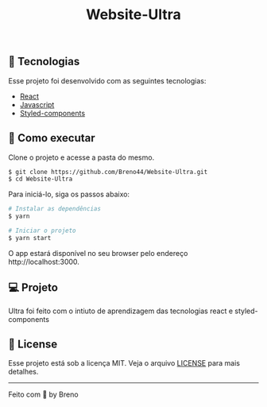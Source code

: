 <h1 align="center">
   Website-Ultra
</h1>

<br>

## 🧪 Tecnologias

Esse projeto foi desenvolvido com as seguintes tecnologias:

- [React](https://reactjs.org)
- [Javascript](https://www.javascript.com/)
- [Styled-components](https://styled-components.com/)

## 🚀 Como executar

Clone o projeto e acesse a pasta do mesmo.

```bash
$ git clone https://github.com/Breno44/Website-Ultra.git
$ cd Website-Ultra
```

Para iniciá-lo, siga os passos abaixo:
```bash
# Instalar as dependências
$ yarn

# Iniciar o projeto
$ yarn start
```
O app estará disponível no seu browser pelo endereço http://localhost:3000.

## 💻 Projeto

Ultra foi feito com o intiuto de aprendizagem das tecnologias react e styled-components

## 📝 License

Esse projeto está sob a licença MIT. Veja o arquivo [LICENSE](LICENSE.md) para mais detalhes.

---

Feito com 💜 by Breno
